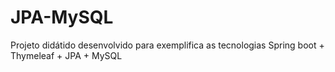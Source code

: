 # JPA-MySQL
Projeto didátido desenvolvido para exemplifica as tecnologias Spring boot + Thymeleaf + JPA + MySQL
